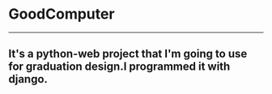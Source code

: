 # GoodComputer
---
## It's a python-web project that I'm going to use for graduation design.I programmed it with django.
